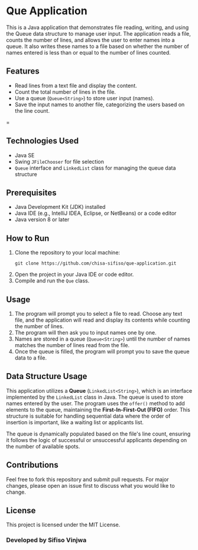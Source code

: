 
<body>
    <h1>Que Application</h1>
    <p>This is a Java application that demonstrates file reading, writing, and using the Queue data structure to manage user input. The application reads a file, counts the number of lines, and allows the user to enter names into a queue. It also writes these names to a file based on whether the number of names entered is less than or equal to the number of lines counted.</p>

  <h2>Features</h2>
    <ul>
        <li>Read lines from a text file and display the content.</li>
        <li>Count the total number of lines in the file.</li>
        <li>Use a queue (<code>Queue&lt;String&gt;</code>) to store user input (names).</li>
        <li>Save the input names to another file, categorizing the users based on the line count.</li>
    </ul>

=    <h2>Technologies Used</h2>
    <ul>
        <li>Java SE</li>
        <li>Swing <code>JFileChooser</code> for file selection</li>
        <li><code>Queue</code> interface and <code>LinkedList</code> class for managing the queue data structure</li>
    </ul>
    <h2>Prerequisites</h2>
    <ul>
        <li>Java Development Kit (JDK) installed</li>
        <li>Java IDE (e.g., IntelliJ IDEA, Eclipse, or NetBeans) or a code editor</li>
        <li>Java version 8 or later</li>
    </ul>

  <h2>How to Run</h2>
    <ol>
        <li>Clone the repository to your local machine:
            <pre><code>git clone https://github.com/chisa-sifiso/que-application.git</code></pre>
        </li>
        <li>Open the project in your Java IDE or code editor.</li>
        <li>Compile and run the <code>Que</code> class.</li>
    </ol>

  <h2>Usage</h2>
    <ol>
        <li>The program will prompt you to select a file to read. Choose any text file, and the application will read and display its contents while counting the number of lines.</li>
        <li>The program will then ask you to input names one by one.</li>
        <li>Names are stored in a queue (<code>Queue&lt;String&gt;</code>) until the number of names matches the number of lines read from the file.</li>
        <li>Once the queue is filled, the program will prompt you to save the queue data to a file.</li>
    </ol>
    <h2>Data Structure Usage</h2>
    <p>This application utilizes a <strong>Queue</strong> (<code>LinkedList&lt;String&gt;</code>), which is an interface implemented by the <code>LinkedList</code> class in Java. The queue is used to store names entered by the user. The program uses the <code>offer()</code> method to add elements to the queue, maintaining the <strong>First-In-First-Out (FIFO)</strong> order. This structure is suitable for handling sequential data where the order of insertion is important, like a waiting list or applicants list.</p>
    <p>The queue is dynamically populated based on the file's line count, ensuring it follows the logic of successful or unsuccessful applicants depending on the number of available spots.</p>

   <h2>Contributions</h2>
    <p>Feel free to fork this repository and submit pull requests. For major changes, please open an issue first to discuss what you would like to change.</p>

  <h2>License</h2>
    <p>This project is licensed under the MIT License.</p>
  <h3>Developed by Sifiso Vinjwa </h3>
</body>
</html>
